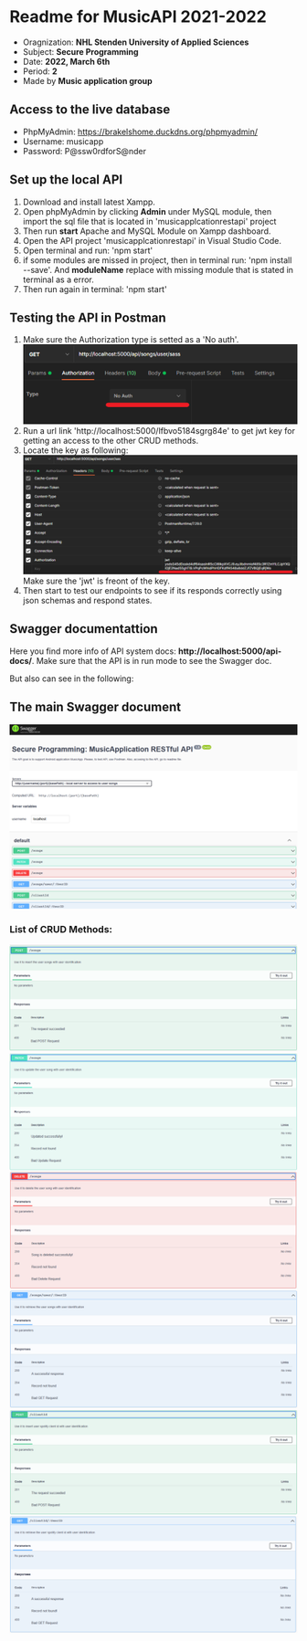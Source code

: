 # Readme for MusicAPI 2021-2022

* Oragnization: **NHL Stenden University of Applied Sciences**
* Subject: **Secure Programming**
* Date: **2022, March 6th**
* Period: **2**
* Made by **Music application group**

## Access to the live database
* PhpMyAdmin: https://brakelshome.duckdns.org/phpmyadmin/
* Username: musicapp
* Password: P@ssw0rdforS@nder

## Set up the local API
1. Download and install latest Xampp.
2. Open phpMyAdmin by clicking **Admin** under MySQL module, then import the sql file that is located in 'musicapplcationrestapi' project
3. Then run **start** Apache and MySQL Module on Xampp dashboard.
4. Open the API project 'musicapplcationrestapi' in Visual Studio Code.
5. Open terminal and run: 'npm start'
6. if some modules are missed in project, then in terminal run: 'npm install <moduleName> --save'. And **moduleName** replace with missing module that is stated in terminal as a error.
7. Then run again in terminal: 'npm start'

## Testing the API in Postman
1. Make sure the Authorization type is setted as a 'No auth'. 
![Class Diagram](/images/no%20auth.png)
2. Run a url link 'http://localhost:5000/lfbvo5184sgrg84e' to get jwt key for getting an access to the other CRUD methods.
3. Locate the key as following:
![Class Diagram](/images/jwt%20token%20in%20postman.png)
Make sure the 'jwt' is freont of the key.
4. Then start to test our endpoints to see if its responds correctly using json schemas and respond states.

## Swagger documentattion
Here you find more info of API system docs: **http://localhost:5000/api-docs/**.
Make sure that the API is in run mode to see the Swagger doc.

But also can see in the following:
## The main Swagger document
![Class Diagram](/images/main.png)
### List of CRUD Methods:
![Class Diagram](/images/postSongs.png)
![Class Diagram](/images/patchSongs.png)
![Class Diagram](/images/deleteSongs.png)
![Class Diagram](/images/getSongs.png)
![Class Diagram](/images/postClientId.png)
![Class Diagram](/images/getClientId.png)

